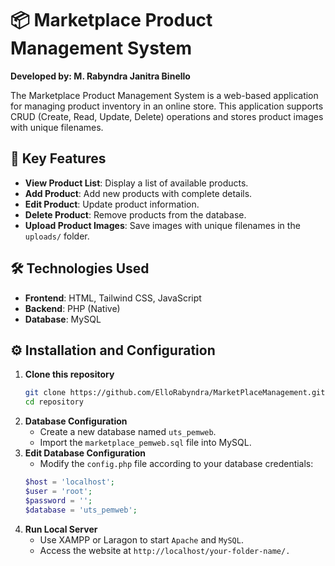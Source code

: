 # 📦 Marketplace Product Management System  
**Developed by: M. Rabyndra Janitra Binello**  

The Marketplace Product Management System is a web-based application for managing product inventory in an online store. This application supports CRUD (Create, Read, Update, Delete) operations and stores product images with unique filenames.

## 🚀 Key Features  
- **View Product List**: Display a list of available products.  
- **Add Product**: Add new products with complete details.  
- **Edit Product**: Update product information.  
- **Delete Product**: Remove products from the database.  
- **Upload Product Images**: Save images with unique filenames in the `uploads/` folder.  

## 🛠️ Technologies Used  
- **Frontend**: HTML, Tailwind CSS, JavaScript  
- **Backend**: PHP (Native)  
- **Database**: MySQL  

## ⚙️ Installation and Configuration  

1. **Clone this repository**  
   ```sh
   git clone https://github.com/ElloRabyndra/MarketPlaceManagement.git
   cd repository
   ```
2. **Database Configuration**
   - Create a new database named `uts_pemweb`.
   - Import the `marketplace_pemweb.sql` file into MySQL.
3. **Edit Database Configuration**
   - Modify the `config.php` file according to your database credentials: 
   ```php
   $host = 'localhost';
   $user = 'root';
   $password = '';
   $database = 'uts_pemweb';
   ```
4. **Run Local Server**
   - Use XAMPP or Laragon to start `Apache` and `MySQL`. 
   - Access the website at `http://localhost/your-folder-name/.`


